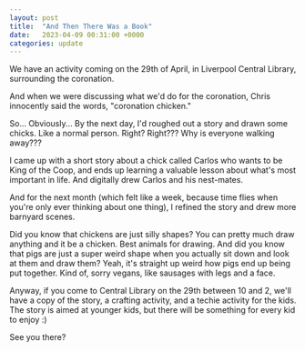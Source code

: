 ```yaml
---
layout: post
title:  "And Then There Was a Book"
date:   2023-04-09 00:31:00 +0000
categories: update
---
```


We have an activity coming on the 29th of April, in Liverpool Central Library, surrounding the coronation.

And when we were discussing what we'd do for the coronation, Chris innocently said the words, "coronation chicken."

So... Obviously... By the next day, I'd roughed out a story and drawn some chicks. Like a normal person. Right? Right??? Why is everyone walking away???

I came up with a short story about a chick called Carlos who wants to be King of the Coop, and ends up learning a valuable lesson about what's most important in life. And digitally drew Carlos and his nest-mates.

And for the next month (which felt like a week, because time flies when you're only ever thinking about one thing), I refined the story and drew more barnyard scenes.

Did you know that chickens are just silly shapes? You can pretty much draw anything and it be a chicken. Best animals for drawing. And did you know that pigs are just a super weird shape when you actually sit down and look at them and draw them? Yeah, it's straight up weird how pigs end up being put together. Kind of, sorry vegans, like sausages with legs and a face.

Anyway, if you come to Central Library on the 29th between 10 and 2, we'll have a copy of the story, a crafting activity, and a techie activity for the kids. The story is aimed at younger kids, but there will be something for every kid to enjoy :)

See you there?
